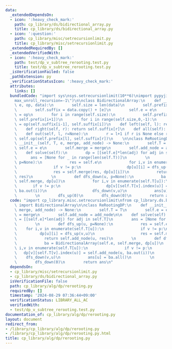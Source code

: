 ```yaml
---
data:
  _extendedDependsOn:
  - icon: ':heavy_check_mark:'
    path: cp_library/ds/bidirectional_array.py
    title: cp_library/ds/bidirectional_array.py
  - icon: ':question:'
    path: cp_library/misc/setrecursionlimit.py
    title: cp_library/misc/setrecursionlimit.py
  _extendedRequiredBy: []
  _extendedVerifiedWith:
  - icon: ':heavy_check_mark:'
    path: test/dp_v_subtree_rerooting.test.py
    title: test/dp_v_subtree_rerooting.test.py
  _isVerificationFailed: false
  _pathExtension: py
  _verificationStatusIcon: ':heavy_check_mark:'
  attributes:
    links: []
  bundledCode: "import sys\nsys.setrecursionlimit(10**6)\nimport pypyjit\npypyjit.set_param(\"\
    max_unroll_recursion=-1\")\n\nclass BidirectionalArray:\n    def __init__(self,\
    \ e, op, data):\n        self.size = len(data)\n        self.prefix = [e] + data.copy()\n\
    \        self.suffix = data.copy() + [e]\n        self.e = e\n        self.op\
    \ = op\n        for i in range(self.size):\n            self.prefix[i+1] = op(self.prefix[i],\
    \ self.prefix[i+1])\n        for i in range(self.size,0,-1):\n            self.suffix[i-1]\
    \ = op(self.suffix[i-1], self.suffix[i])\n    def left(self, l): return self.prefix[l]\n\
    \    def right(self, r): return self.suffix[r]\n    def all(self): return self.prefix[-1]\n\
    \    def out(self, l, r=None):\n        r = l+1 if r is None else r\n        return\
    \ self.op(self.prefix[l], self.suffix[r])\n    \n\nclass ReRootingDP:\n    def\
    \ __init__(self, T, e, merge, add_node) -> None:\n        self.T = T\n       \
    \ self.e = e\n        self.merge = merge\n        self.add_node = add_node\n\n\
    \    def solve(self):\n        dp = [[self.e]*len(adj) for adj in self.T]\n  \
    \      ans = [None for _ in range(len(self.T))]\n        \n        def dfs_up(u,\
    \ p=None):\n            res = self.e\n            for i,v in enumerate(self.T[u]):\n\
    \                if v != p:\n                    dp[u][i] = dfs_up(v,u)\n    \
    \                res = self.merge(res, dp[u][i])\n            return self.add_node(u,\
    \ res)\n        \n        def dfs_down(u, p=None):\n            ba = BidirectionalArray(self.e,\
    \ self.merge, dp[u])\n            for i,v in enumerate(self.T[u]):\n         \
    \       if v != p:\n                    dp[v][self.T[v].index(u)] = self.add_node(u,\
    \ ba.out(i))\n                    dfs_down(v,u)\n            ans[u] = ba.all()\n\
    \        \n        dfs_up(0)\n        dfs_down(0)\n        return ans\n"
  code: "import cp_library.misc.setrecursionlimit\nfrom cp_library.ds.bidirectional_array\
    \ import BidirectionalArray\n\nclass ReRootingDP:\n    def __init__(self, T, e,\
    \ merge, add_node) -> None:\n        self.T = T\n        self.e = e\n        self.merge\
    \ = merge\n        self.add_node = add_node\n\n    def solve(self):\n        dp\
    \ = [[self.e]*len(adj) for adj in self.T]\n        ans = [None for _ in range(len(self.T))]\n\
    \        \n        def dfs_up(u, p=None):\n            res = self.e\n        \
    \    for i,v in enumerate(self.T[u]):\n                if v != p:\n          \
    \          dp[u][i] = dfs_up(v,u)\n                    res = self.merge(res, dp[u][i])\n\
    \            return self.add_node(u, res)\n        \n        def dfs_down(u, p=None):\n\
    \            ba = BidirectionalArray(self.e, self.merge, dp[u])\n            for\
    \ i,v in enumerate(self.T[u]):\n                if v != p:\n                 \
    \   dp[v][self.T[v].index(u)] = self.add_node(u, ba.out(i))\n                \
    \    dfs_down(v,u)\n            ans[u] = ba.all()\n        \n        dfs_up(0)\n\
    \        dfs_down(0)\n        return ans\n"
  dependsOn:
  - cp_library/misc/setrecursionlimit.py
  - cp_library/ds/bidirectional_array.py
  isVerificationFile: false
  path: cp_library/alg/dp/rerooting.py
  requiredBy: []
  timestamp: '2024-08-29 07:36:44+09:00'
  verificationStatus: LIBRARY_ALL_AC
  verifiedWith:
  - test/dp_v_subtree_rerooting.test.py
documentation_of: cp_library/alg/dp/rerooting.py
layout: document
redirect_from:
- /library/cp_library/alg/dp/rerooting.py
- /library/cp_library/alg/dp/rerooting.py.html
title: cp_library/alg/dp/rerooting.py
---
```

